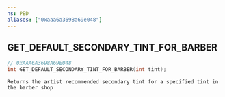 ```yaml
---
ns: PED
aliases: ["0xaaa6a3698a69e048"]
---
```

## GET_DEFAULT_SECONDARY_TINT_FOR_BARBER

```c
// 0xAAA6A3698A69E048
int GET_DEFAULT_SECONDARY_TINT_FOR_BARBER(int tint);
```

```
Returns the artist recommended secondary tint for a specified tint in the barber shop
```
